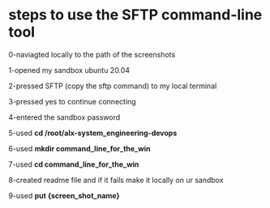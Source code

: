 # steps to use the SFTP command-line tool
0-naviagted locally to the path of the screenshots 

1-opened my sandbox ubuntu 20.04 

2-pressed SFTP (copy the sftp command) to my local terminal 

3-pressed yes to continue connecting 

4-entered the sandbox password 

5-used **cd /root/alx-system_engineering-devops** 

6-used **mkdir command_line_for_the_win** 

7-used **cd command_line_for_the_win** 

8-created readme file and if it fails make it locally on ur sandbox 

9-used **put {screen_shot_name}**

